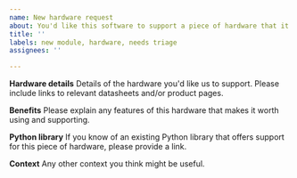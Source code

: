 ```yaml
---
name: New hardware request
about: You'd like this software to support a piece of hardware that it doesn't already
title: ''
labels: new module, hardware, needs triage
assignees: ''

---
```


**Hardware details**
Details of the hardware you'd like us to support. Please include links to relevant datasheets and/or product pages.

**Benefits**
Please explain any features of this hardware that makes it worth using and supporting.

**Python library**
If you know of an existing Python library that offers support for this piece of hardware, please provide a link.

**Context**
Any other context you think might be useful.
